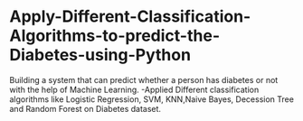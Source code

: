 # Apply-Different-Classification-Algorithms-to-predict-the-Diabetes-using-Python


Building a system that can predict whether a person has diabetes or not with the help of Machine Learning. 
-Applied Different classification algorithms like Logistic Regression, SVM, KNN,Naive Bayes, Decession Tree and Random Forest on Diabetes dataset.
